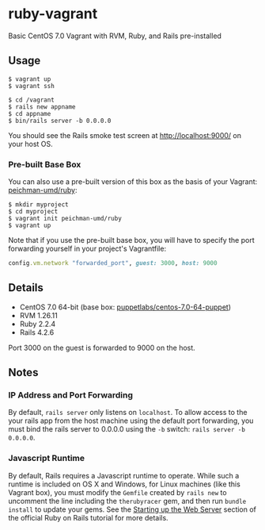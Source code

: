 # ruby-vagrant

Basic CentOS 7.0 Vagrant with RVM, Ruby, and Rails pre-installed

## Usage

```
$ vagrant up
$ vagrant ssh

$ cd /vagrant
$ rails new appname
$ cd appname
$ bin/rails server -b 0.0.0.0
```

You should see the Rails smoke test screen at <http://localhost:9000/> on your
host OS.

### Pre-built Base Box

You can also use a pre-built version of this box as the basis of your Vagrant:
[peichman-umd/ruby][3]:

```
$ mkdir myproject
$ cd myproject
$ vagrant init peichman-umd/ruby
$ vagrant up
```

Note that if you use the pre-built base box, you will have to specify the port
forwarding yourself in your project's Vagrantfile:

```ruby
config.vm.network "forwarded_port", guest: 3000, host: 9000
```

## Details

* CentOS 7.0 64-bit (base box: [puppetlabs/centos-7.0-64-puppet][1])
* RVM 1.26.11
* Ruby 2.2.4
* Rails 4.2.6

Port 3000 on the guest is forwarded to 9000 on the host.

## Notes

### IP Address and Port Forwarding

By default, `rails server` only listens on `localhost`. To allow access to the
your rails app from the host machine using the default port forwarding, you must
bind the rails server to 0.0.0.0 using the `-b` switch: `rails server -b 0.0.0.0`.

### Javascript Runtime

By default, Rails requires a Javascript runtime to operate. While such a runtime is
included on OS X and Windows, for Linux machines (like this Vagrant box), you must
modify the `Gemfile` created by `rails new` to uncomment the line including the `therubyracer` gem, and then run `bundle install` to update your gems. See the
[Starting up the Web Server][2] section of the official Ruby on Rails tutorial for
more details.


[1]: https://atlas.hashicorp.com/puppetlabs/boxes/centos-7.0-64-puppet/versions/1.0.1
[2]: http://guides.rubyonrails.org/getting_started.html#starting-up-the-web-server
[3]: https://atlas.hashicorp.com/peichman-umd/boxes/ruby/versions/1.0.0